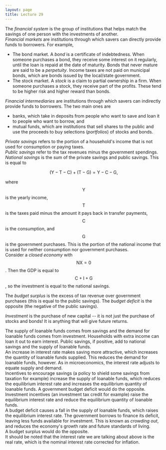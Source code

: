 ```yaml
---
layout: page
title: Lecture 29
---
```


<script type="text/javascript" async src="https://cdnjs.cloudflare.com/ajax/libs/mathjax/2.7.5/latest.js?config=TeX-MML-AM_CHTML" async></script>

The _financial system_ is the group of institutions that helps match the savings of one person with the investments of another.    
_Financial markets_ are institutions through which savers can directly provide funds to borrowers. For example,
* The bond market. A _bond_ is a certificate of indebtedness. When someone purchases a bond, they receive some interest on it regularly, until the loan is repaid at the date of maturity. Bonds that never mature are said to be a _perpetuity_. Income taxes are not paid on municipal bonds, which are bonds issued by the local/state government.
* The stock market. A _stock_ is a claim to partial ownership in a firm. When someone purchases a stock, they receive part of the profits. These tend to be higher risk and higher reward than bonds.

_Financial intermediaries_ are institutions through which savers can indirectly provide funds to borrowers. The two main ones are 
* banks, which take in deposits from people who want to save and loan it to people who want to borrow, and
* mutual funds, which are institutions that sell shares to the public and use the proceeds to buy selections (_portfolios_) of stocks and bonds.

_Private savings_ refers to the portion of a household's income that is not used for consumption or paying taxes.    
_Public savings_ refer to the tax revenues minus the government spendings.    
_National savings_ is the sum of the private savings and public savings. This is equal to

$$(\text{Y} - \text{T} - \text{C}) + (\text{T} - \text{G}) = \text{Y} - \text{C} - \text{G},$$

where $$\text{Y}$$ is the yearly income, $$\text{T}$$ is the taxes paid minus the amount it pays back in transfer payments, $$\text{C}$$ is the consumption, and $$\text{G}$$ is the government purchases. This is the portion of the national income that is used for neither consumption nor government purchases.    
Consider a _closed economy_ with $$\text{NX} = 0$$. Then the GDP is equal to $$\text{C} + \text{I} + \text{G}$$, so the investment is equal to the national savings.

The _budget surplus_ is the excess of tax revenue over government purchases (this is equal to the public savings). The _budget deficit_ is the opposite (the negative of the public savings).

_Investment_ is the purchase of new capital -- it is not just the purchase of stocks and bonds! It is anything that will give future returns.

The supply of loanable funds comes from savings and the demand for loanable funds comes from investment. Households with extra income can loan it out to earn interest. Public savings, if positive, add to national savings and the supply of loanable funds.    
An increase in interest rate makes saving more attractive, which increases the quantity of loanable funds supplied. This reduces the demand for loanable funds, however. As in microeconomics, the interest rate adjusts to equate supply and demand.    
Incentives to encourage savings (a policy to shield some savings from taxation for example) increase the supply of loanable funds, which reduces the equilibrium interest rate and increases the equilibrium quantity of loanable funds. A government budget deficit would do the opposite.    
Investment incentives (an investment tax credit for example) raise the equilibrium interest rate and reduce the equilibrium quantity of loanable funds.    
A budget deficit causes a fall in the supply of loanable funds, which raises the equilibrium interest rate. The government borrows to finance its deficit, leaving less funds available for investment. This is known as _crowding out_, and reduces the economy's growth rate and future standards of living.    
A budget surplus would do the opposite.     
It should be noted that the interest rate we are talking about above is the real rate, which is the nominal interest rate corrected for inflation.
<!-- The _financial institution_ is the group of institutions that helps match the savings of one person with the investments of another.    
_Financial markets_ are institutions through which savers can directly provide funds to borrowers. For example,
* The bond market. A _bond_ is a certificate of indebtedness.
* The stock market. A _stock_ is a claim to partial ownership in a firm.
_Financial intermediaries_ are institutions through which savers can indirectly provide funds to borrowers. For example, banks and mutual funds (institutions that sell shares to the public and use the proceeds to buy portfolios of stocks and bonds).    
_Private savings_ refers to the portion of a household's income that is not used for consumption or paying taxes.

_National savings_ is the sum of the private savings and public savings. This is equal to

$$(\text{Y} - \text{T} - \text{C}) + (\text{T} - \text{G}) = \text{Y} - \text{C} - \text{G},$$

where $$\text{Y}$$ is the yearly income, $$\text{T}$$ is the taxes paid, $$\text{C}$$ is the consumption, and $$\text{G}$$ is the government purcahses. This is the portion of the national income that is used for neither consumption nor government purchases.    
Consider a closed economy case with $$\text{NX} = 0$$. Then the GDP is equal to $$C + I + G$$. Therefore, $$I$$ is equal to the national savings in a closed economy.

A _budget surplus_ is the excess of tax revenue over government purchases. A _budget deficit_ is the opposite.

_Investment_ is the purchase of new capital -- it is not just the purchase of stocks and bonds! It is anything that will give future returns.

The supply of loanable funds comes from savings. Households with extra income can loan it out to earn interest. Public savings, if positive, add to national savings and the supply of loanable funds. An increase in interest rate makes saving more attractive, which increases the quantity of loanable funds supplied. This reduces the demand for loanable funds, however. As in microeconomics, the interest rate adjusts to equate supply and demand.

An increase in budget deficit causes a fall in investment. The government borrows to finance its deficit, leaving less funds available for investment. This is known as _crowding out_.

Money is the yardstick with which we measure economic transactions and debts. -->